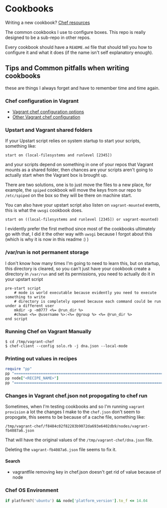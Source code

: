 # Cookbooks

Writing a new cookbook? [Chef resources](https://docs.chef.io/resource.html)

The common cookbooks I use to configure boxes. This repo is really designed to be a sub-repo in other repos.

Every cookbook should have a `README.md` file that should tell you how to configure it and what it does (if the name isn't self explanatory enough).


## Tips and Common pitfalls when writing cookbooks

these are things I always forget and have to remember time and time again.


### Chef configuration in Vagrant

* [Vagrant chef configuration options](https://www.vagrantup.com/docs/provisioning/chef_common.html)
* [Other Vagrant chef configuration](https://www.vagrantup.com/docs/provisioning/chef_solo.html)


### Upstart and Vagrant shared folders

If your Upstart script relies on system startup to start your scripts, something like:

    start on (local-filesystems and runlevel [2345])

and your scripts depend on something in one of your repos that Vagrant mounts as a shared folder, then chances are your scripts aren't going to actually start when the Vagrant box is brought up.

There are two solutions, one is to just move the files to a new place, for example, the `spiped` cookbook will move the keys from our repo to `/etc/spiped` on the box so they will be there on machine start.

You can also have your upstart script also listen on `vagrant-mounted` events, this is what the `uwsgi` cookbook does.

    start on ((local-filesystems and runlevel [2345]) or vagrant-mounted)

I evidently prefer the first method since most of the cookbooks ultimately go with that, I did it the other way with `uwsgi` because I forgot about this (which is why it is now in this readme :) )


### /var/run is not permanent storage

I don't know how many times I'm going to need to learn this, but on startup, this directory is cleared, so you can't just have your cookbook create a directory in `/var/run` and set its permissions, you need to actually do it in your upstart script

    pre-start script
        # mode is world executable because evidently you need to execute something to write
        # directory is completely opened because each command could be run under a different user
        mkdir -p -m0777 <%= @run_dir %>
        #chown <%= @username %>:<%= @group %> <%= @run_dir %>
    end script


### Running Chef on Vagrant Manually

    $ cd /tmp/vagrant-chef
    $ chef-client --config solo.rb -j dna.json --local-mode


### Printing out values in recipes

```ruby
require "pp"
pp "======================================================================="
pp node["<RECIPE_NAME>"]
pp "======================================================================="
```


### Changes in Vagrant chef.json not propogating to chef run

Sometimes, when I'm testing cookbooks and so I'm running `vagrant provision` a lot 
the changes I make to the `chef.json` don't seem to propogate, this seems to be because
of a cache file, something like:

```
/tmp/vagrant-chef/f8484c02f82283b9072da693e6402db9/nodes/vagrant-fb4087a6.json
```

That will have the original values of the `/tmp/vagrant-chef/dna.json` file.

Deleting the `vagrant-fb4087a6.json` file seems to fix it.


#### Search

* vagrantfile removing key in chef.json doesn't get rid of value because of node


### Chef OS Environment

```ruby
if platform?('ubuntu') && node['platform_version'].to_f <= 14.04
```

